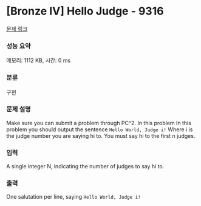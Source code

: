 # [Bronze IV] Hello Judge - 9316 

[문제 링크](https://www.acmicpc.net/problem/9316) 

### 성능 요약

메모리: 1112 KB, 시간: 0 ms

### 분류

구현

### 문제 설명

<p>Make sure you can submit a problem through PC^2. In this problem In this problem you should output the sentence <code>Hello World, Judge i!</code> Where i is the judge number you are saying hi to. You must say hi to the first n judges.</p>

### 입력 

 <p>A single integer N, indicating the number of judges to say hi to.</p>

### 출력 

 <p>One salutation per line, saying <code>Hello World, Judge i!</code></p>

